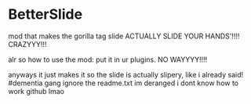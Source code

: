 # BetterSlide
mod that makes the gorilla tag slide ACTUALLY SLIDE YOUR HANDS'!!!! CRAZYYY!!!

alr so how to use the mod: put it in ur plugins. NO WAYYYY!!!!

anyways it just makes it so the slide is actually slipery, like i already said! #dementia gang
ignore the readme.txt im deranged i dont know how to work github lmao
